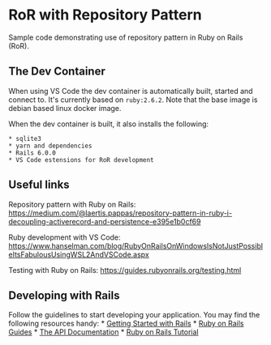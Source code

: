 # RoR with Repository Pattern

Sample code demonstrating use of repository pattern in Ruby on Rails (RoR).

## The Dev Container

When using VS Code the dev container is automatically built, started and connect to. It's currently based on `ruby:2.6.2`. Note that the base image is debian based linux docker image.

When the dev container is built, it also installs the following:

    * sqlite3
    * yarn and dependencies
    * Rails 6.0.0
    * VS Code estensions for RoR development

## Useful links

Repository pattern with Ruby on Rails: https://medium.com/@laertis.pappas/repository-pattern-in-ruby-i-decoupling-activerecord-and-persistence-e395e1b0cf69

Ruby development with VS Code: https://www.hanselman.com/blog/RubyOnRailsOnWindowsIsNotJustPossibleItsFabulousUsingWSL2AndVSCode.aspx

Testing with Ruby on Rails: https://guides.rubyonrails.org/testing.html

## Developing with Rails

Follow the guidelines to start developing your application. You may find the following resources handy:
    * [Getting Started with Rails](https://guides.rubyonrails.org/getting_started.html)
    * [Ruby on Rails Guides](https://guides.rubyonrails.org)
    * [The API Documentation](https://api.rubyonrails.org)
    * [Ruby on Rails Tutorial](https://www.railstutorial.org/book)
